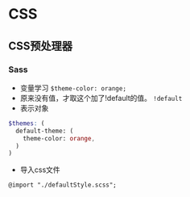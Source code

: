 # CSS

## CSS预处理器

### Sass

* 变量学习
`$theme-color: orange;`
* 原来没有值，才取这个加了!default的值。
`!default`
* 表示对象

```scss
$themes: (
  default-theme: (
    theme-color: orange,
  )
)
```

* 导入css文件

`@import "./defaultStyle.scss";`
